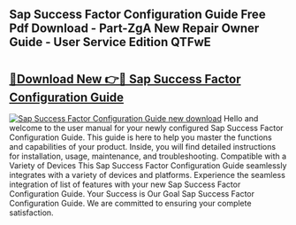 ## Sap Success Factor Configuration Guide Free Pdf Download - Part-ZgA New Repair Owner Guide - User Service Edition QTFwE

# <h2><a href="http://bc59193.oget.top/?id=Sap+Success+Factor+Configuration+Guide">🔗Download New 👉🔴 Sap Success Factor Configuration Guide</a></h2>

[![Sap Success Factor Configuration Guide new download](https://i.imgur.com/5g1atiW.png)](http://bc59193.oget.top/?id=Sap+Success+Factor+Configuration+Guide)
Hello and welcome to the user manual for your newly configured Sap Success Factor Configuration Guide. This guide is here to help you master the functions and capabilities of your product. Inside, you will find detailed instructions for installation, usage, maintenance, and troubleshooting. Compatible with a Variety of Devices This Sap Success Factor Configuration Guide seamlessly integrates with a variety of devices and platforms. Experience the seamless integration of list of features with your new Sap Success Factor Configuration Guide. Your Success is Our Goal Sap Success Factor Configuration Guide. We are committed to ensuring your complete satisfaction.
